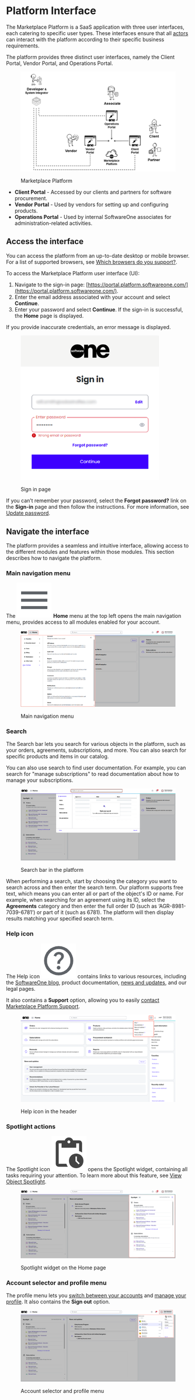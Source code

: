 # Platform Interface

The Marketplace Platform is a SaaS application with three user interfaces, each catering to specific user types. These interfaces ensure that all [actors](../key-concepts.md#platform-actors) can interact with the platform according to their specific business requirements.&#x20;

The platform provides three distinct user interfaces, namely the Client Portal, Vendor Portal, and Operations Portal.&#x20;

<div data-with-frame="true"><figure><img src="../../../.gitbook/assets/marketplace_platform.png" alt=""><figcaption><p>Marketplace Platform</p></figcaption></figure></div>

* **Client Portal** - Accessed by our clients and partners for software procurement.&#x20;
* **Vendor Portal** - Used by vendors for setting up and configuring products.
* **Operations Portal** - Used by internal SoftwareOne associates for administration-related activities.

## Access the interface

You can access the platform from an up-to-date desktop or mobile browser. For a list of supported browsers, see [Which browsers do you support?](../../../help-and-support/faqs/which-browsers-do-you-support.md).

To access the Marketplace Platform user interface (UI):

1. Navigate to the sign-in page: [https://portal.platform.softwareone.com/](https://portal.platform.softwareone.com/).
2. Enter the email address associated with your account and select **Continue**.
3. Enter your password and select **Continue**. If the sign-in is successful, the **Home** page is displayed.

If you provide inaccurate credentials, an error message is displayed.&#x20;

<div data-with-frame="true"><figure><img src="../../../.gitbook/assets/image (891).png" alt="" width="379"><figcaption><p>Sign in page</p></figcaption></figure></div>

If you can’t remember your password, select the **Forgot password?** link on the **Sign-in** page and then follow the instructions. For more information, see [Update password](../../../help-and-support/faqs/update-password.md).

## Navigate the interface

The platform provides a seamless and intuitive interface, allowing access to the different modules and features within those modules. This section describes how to navigate the platform.

### Main navigation menu

The <img src="../../../.gitbook/assets/icon_menu.png" alt="" data-size="line"> **Home** menu at the top left opens the main navigation menu, provides access to all modules enabled for your account.&#x20;

<div data-with-frame="true"><figure><img src="../../../.gitbook/assets/interface_home.png" alt=""><figcaption><p>Main navigation menu</p></figcaption></figure></div>

### Search

The Search bar lets you search for various objects in the platform, such as your orders, agreements, subscriptions, and more. You can also search for specific products and items in our catalog.

You can also use search to find user documentation. For example, you can search for "manage subscriptions" to read documentation about how to manage your subscriptions.

<div data-with-frame="true"><figure><img src="../../../.gitbook/assets/interface_search.png" alt=""><figcaption><p>Search bar in the platform</p></figcaption></figure></div>

When performing a search, start by choosing the category you want to search across and then enter the search term. Our platform supports free text, which means you can enter all or part of the object's ID or name. For example, when searching for an agreement using its ID, select the **Agreements** category and then enter the full order ID (such as ‘AGR-8981-7039-6781’) or part of it (such as 6781). The platform will then display results matching your specified search term.

### Help icon

The Help icon <img src="../../../.gitbook/assets/icon_help.png" alt="" data-size="line"> contains links to various resources, including the [SoftwareOne blog](https://www.softwareone.com/en/blog/articles), product documentation, [news and updates](https://www.softwareone.com/en/media-releases), and our legal pages.&#x20;

It also contains a **Support** option, allowing you to easily [contact Marketplace Platform Support](../../../help-and-support/contact-support.md).

<div data-with-frame="true"><figure><img src="../../../.gitbook/assets/Help.png" alt=""><figcaption><p>Help icon in the header</p></figcaption></figure></div>

### Spotlight actions

The Spotlight icon <img src="../../../.gitbook/assets/icon_pending_actions.png" alt="" data-size="line"> opens the Spotlight widget, containing all tasks requiring your attention. To learn more about this feature, see [View Object Spotlight](view-pending-tasks.md).

<div data-with-frame="true"><figure><img src="../../../.gitbook/assets/interface_spotlight.png" alt=""><figcaption><p>Spotlight widget on the Home page</p></figcaption></figure></div>

### Account selector and profile menu

The profile menu lets you [switch between your accounts](switch-account.md) and [manage your profile](manage-profile.md). It also contains the **Sign out** option.

<div data-with-frame="true"><figure><img src="../../../.gitbook/assets/interface_accountselector.png" alt=""><figcaption><p>Account selector and profile menu</p></figcaption></figure></div>

